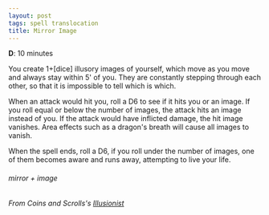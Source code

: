 ```yaml
---
layout: post
tags: spell translocation
title: Mirror Image
---
```

**D**: 10 minutes

You create 1+[dice] illusory images of yourself, which move as you move and always stay within 5' of you. They are constantly stepping through each other, so that it is impossible to tell which is which. 

When an attack would hit you, roll a D6 to see if it hits you or an image. If you roll equal or below the number of images, the attack hits an image instead of you. If the attack would have inflicted damage, the hit image vanishes. Area effects such as a dragon's breath will cause all images to vanish.

When the spell ends, roll a D6, if you roll under the number of images, one of them becomes aware and runs away, attempting to live your life.
 
###### mirror + image
###### From Coins and Scrolls's [Illusionist](https://coinsandscrolls.blogspot.com/2017/03/osr-illusionist-wizards.html)
